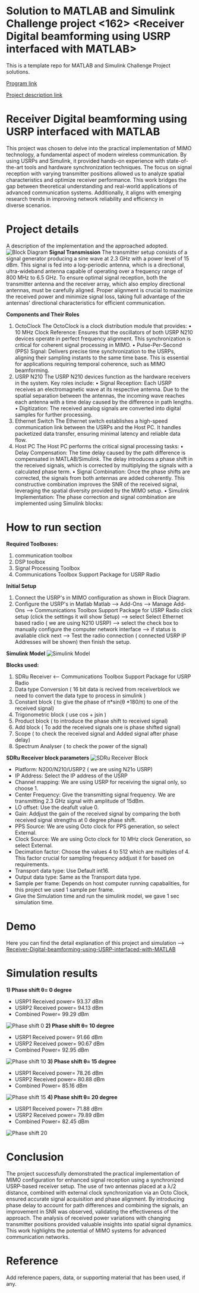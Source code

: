 # Solution to MATLAB and Simulink Challenge project <162> <Receiver Digital beamforming  using USRP interfaced with MATLAB>
This is a template repo for MATLAB and Simulink Challenge Project solutions.


[Program link](https://github.com/mathworks/MATLAB-Simulink-Challenge-Project-Hub)

[Project description link](https://github.com/mathworks/MATLAB-Simulink-Challenge-Project-Hub/tree/e86687edb8cdb038e7cf15bc09f95bea313c82c1/projects/Build%20a%20wireless%20communications%20link%20with%20software%20defined%20radio)

# Receiver Digital beamforming  using USRP interfaced with MATLAB
This project was chosen to delve into the practical implementation of MIMO technology, a fundamental aspect of modern wireless communication. By using USRPs and Simulink, it provided hands-on experience with state-of-the-art tools and hardware synchronization techniques. The focus on signal reception with varying transmitter positions allowed us to analyze spatial characteristics and optimize receiver performance. This work bridges the gap between theoretical understanding and real-world applications of advanced communication systems. Additionally, it aligns with emerging research trends in improving network reliability and efficiency in diverse scenarios.

# Project details
A description of the implementation and the approached adopted.
![Block Diagram](MIMO.png "Block Diagram of MIMO configuration")
**Signal Transmission**
The transmitter setup consists of a signal generator producing a sine wave at 2.3 GHz with a power level of 15 dBm. This signal is fed into a log-periodic antenna, which is a directional, ultra-wideband antenna capable of operating over a frequency range of 800 MHz to 6.5 GHz. To ensure optimal signal reception, both the transmitter antenna and the receiver array, which also employ directional antennas, must be carefully aligned. Proper alignment is crucial to maximize the received power and minimize signal loss, taking full advantage of the antennas' directional characteristics for efficient communication.

**Components and Their Roles**

1. OctoClock
The OctoClock is a clock distribution module that provides:
•	10 MHz Clock Reference: Ensures that the oscillators of both USRP N210 devices operate in perfect frequency alignment. This synchronization is critical for coherent signal processing in MIMO.
•	Pulse-Per-Second (PPS) Signal: Delivers precise time synchronization to the USRPs, aligning their sampling instants to the same time base. This is essential for applications requiring temporal coherence, such as MIMO beamforming.
2. USRP N210
The USRP N210 devices function as the hardware receivers in the system. Key roles include:
•	Signal Reception: Each USRP receives an electromagnetic wave at its respective antenna. Due to the spatial separation between the antennas, the incoming wave reaches each antenna with a time delay caused by the difference in path lengths.
•	Digitization: The received analog signals are converted into digital samples for further processing.
3. Ethernet Switch
The Ethernet switch establishes a high-speed communication link between the USRPs and the Host PC. It handles packetized data transfer, ensuring minimal latency and reliable data flow.
4. Host PC
The Host PC performs the critical signal processing tasks:
•	Delay Compensation: The time delay caused by the path difference is compensated in MATLAB/Simulink. The delay introduces a phase shift in the received signals, which is corrected by multiplying the signals with a calculated phase term.
•	Signal Combination: Once the phase shifts are corrected, the signals from both antennas are added coherently. This constructive combination improves the SNR of the received signal, leveraging the spatial diversity provided by the MIMO setup.
•	Simulink Implementation: The phase correction and signal combination are implemented using Simulink blocks:

# How to run section
**Required Toolboxes:**
1) communication toolbox
2) DSP toolbox
3) Signal Processing Toolbox
4) Communications Toolbox Support Package for USRP Radio

**Initial Setup**
1) Connect the USRP's in MIMO configuration  as shown in Block Diagram.
2) Configure the USRP's in Matlab
    Matlab --> Add-Ons --> Manage Add-Ons --> Communications Toolbox Support Package for USRP Radio click setup (click the settings it will show Setup) --> select Select Ethernet based radio ( we are using N210 USRP) --> select the check box to manually configure the computer network interface --> if status is avaliable click next --> Test the radio connection ( connected USRP IP Addresses will be shown) then finish the setup.

**Simulink Model**
![Simulink Model](Simulink_Model_Block_diagram.png "Simulink Model Block diagram")

**Blocks used:**
1) SDRu Receiver  <-- Communications Toolbox Support Package for USRP Radio
2) Data type Conversion ( 16 bit data is recived from receiverblock we need to convert the data type to process in simulink )
3) Constant block ( to give the phase of π*sin(θ *180/π) to one of the received signal)
4) Trigonometric block ( use cos + jsin ) 
5) Product block ( to introduce the phase shift to received signal)
6) Add block ( To add the received signals one is phase shifted signal)
7) Scope ( to check the received signal and Added signal after phase delay)
8) Spectrum Analyser ( to check the power of the signal)

**SDRu Receiver block parameters**
![SDRu Receiver Block](SDRu_Receiver_Block.png "SDRu Receiver block parameters")

- Platform: N200/N210/USRP2 ( we are using N21o USRP)
- IP Address: Select the IP address of the USRP
- Channel mapping: We are using USRP for receiving the signal only, so choose 1.
- Center Frequency: Give the transmitting signal frequency. We are transmitting 2.3 GHz signal with amplitude of 15dBm.
- LO offset: Use the deafult value 0.
- Gain: Addjust the gain of the received signal by comparing the both received signal strengths at 0 degree phase shift.
- PPS Source: We are using Octo clock for PPS generation, so select External.
- Clock Source: We are using Octo clock for 10 MHz clock Generation, so select External.
- Decimation factor: Choose the values 4 to 512 which are multiples of 4. This factor crucial for sampling frequency addjust it for based on requirements.
- Transport data type: Use Default int16.
- Output data type: Same as the Transport data type.
- Sample per frame: Depends on host computer running capabalities, for this project we used 1 sample per frame.
- Give the Simulation time and run the simulink model, we gave 1 sec simulation time.
# Demo
Here you can find the detail explanation of this project and simulation --> [Receiver-Digital-beamforming-using-USRP-interfaced-with-MATLAB
](https://drive.google.com/file/d/1MBm7_SqjuEqHJ_ImjQLpN-ywFEBipmkL/view)
# Simulation results
**1) Phase shift θ= 0 degree**
- USRP1 Received power= 93.37 dBm
- USRP2 Received power= 94.13 dBm
- Combined Power= 99.29 dBm

![Phase shift 0](phase0.png "Phase shift θ= 0 degree")
**2) Phase shift θ= 10 degree**
- USRP1 Received power= 91.66 dBm
- USRP2 Received power= 90.67 dBm
- Combined Power= 92.95 dBm

![Phase shift 10](phase10.png "Phase shift θ= 10 degree")
**3) Phase shift θ= 15 degree**
- USRP1 Received power= 78.26 dBm
- USRP2 Received power= 80.88 dBm
- Combined Power= 85.16 dBm

![Phase shift 15](phase15.png "Phase shift θ= 15 degree")
**4) Phase shift θ= 20 degree**
- USRP1 Received power= 71.88 dBm
- USRP2 Received power= 79.89 dBm
- Combined Power= 82.45 dBm

![Phase shift 20](phase20.png "Phase shift θ= 20 degree")

# Conclusion
The project successfully demonstrated the practical implementation of MIMO configuration for enhanced signal reception using a synchronized USRP-based receiver setup. The use of two antennas placed at a λ/2 distance, combined with external clock synchronization via an Octo Clock, ensured accurate signal acquisition and phase alignment. By introducing phase delay to account for path differences and combining the signals, an improvement in SNR was observed, validating the effectiveness of the approach. The analysis of received power variations with changing transmitter positions provided valuable insights into spatial signal dynamics. This work highlights the potential of MIMO systems for advanced communication networks.
# Reference
Add reference papers, data, or supporting material that has been used, if any.
